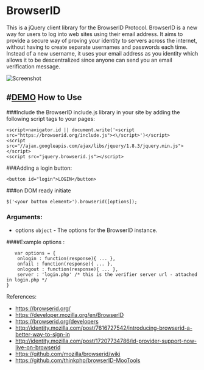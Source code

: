 BrowserID
=========

This is a jQuery client library for the BrowserID Protocol. BrowserID is a new way for users to log into web sites using their email address.
It aims to provide a secure way of proving your identity to servers across the internet, without having to create separate usernames and passwords each time. 
Instead of a new username, it uses your email address as you identity which allows it to be descentralized since anyone can send you an
email verification message.

![Screenshot](https://developer.mozilla.org/@api/deki/files/6051/=browserid-enter-email.png)

#[DEMO](http://htmlpreview.github.com/?https://github.com/altryne/browserID-jQuery/blob/master/Demos/index.html)
How to Use
----------

###Include the BrowserID include.js library in your site by adding the following script tags to your pages:
```
<script>navigator.id || document.write('<script src="https://browserid.org/include.js"><\/script>')</script>
<script src="//ajax.googleapis.com/ajax/libs/jquery/1.8.3/jquery.min.js"></script>
<script src="jquery.browserid.js"></script>
```

###Adding a login button:

```
<button id="login">LOGIN</button>
```

###on DOM ready initiate
```
$('<your button element>').browserid([options]);
```

### Arguments:

- options   `object` - The options for the BrowserID instance.

####Example options :
```
   var options = {
    onlogin : function(response){ ... },
    onfail : function(response){ ... },
    onlogout : function(response){ ... },
    server : 'login.php' /* this is the verifier server url - attached in login.php */
}
```

References:

- https://browserid.org/
- https://developer.mozilla.org/en/BrowserID
- https://browserid.org/developers
- http://identity.mozilla.com/post/7616727542/introducing-browserid-a-better-way-to-sign-in
- http://identity.mozilla.com/post/17207734786/id-provider-support-now-live-on-browserid
- https://github.com/mozilla/browserid/wiki
- https://github.com/thinkphp/browserID-MooTools
